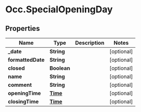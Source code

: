# Occ.SpecialOpeningDay

## Properties
Name | Type | Description | Notes
------------ | ------------- | ------------- | -------------
**_date** | **String** |  | [optional] 
**formattedDate** | **String** |  | [optional] 
**closed** | **Boolean** |  | [optional] 
**name** | **String** |  | [optional] 
**comment** | **String** |  | [optional] 
**openingTime** | [**Time**](Time.md) |  | [optional] 
**closingTime** | [**Time**](Time.md) |  | [optional] 


